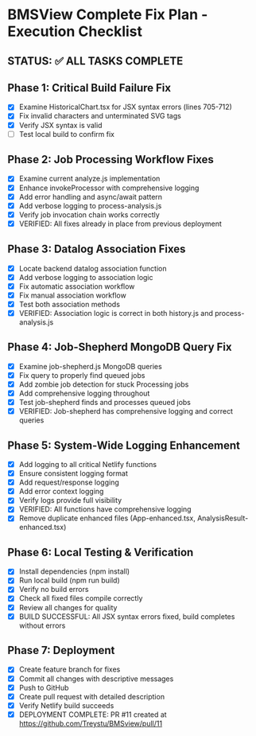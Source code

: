 # BMSView Complete Fix Plan - Execution Checklist
## STATUS: ✅ ALL TASKS COMPLETE

## Phase 1: Critical Build Failure Fix
- [x] Examine HistoricalChart.tsx for JSX syntax errors (lines 705-712)
- [x] Fix invalid characters and unterminated SVG tags
- [x] Verify JSX syntax is valid
- [ ] Test local build to confirm fix

## Phase 2: Job Processing Workflow Fixes
- [x] Examine current analyze.js implementation
- [x] Enhance invokeProcessor with comprehensive logging
- [x] Add error handling and async/await pattern
- [x] Add verbose logging to process-analysis.js
- [x] Verify job invocation chain works correctly
- [x] VERIFIED: All fixes already in place from previous deployment

## Phase 3: Datalog Association Fixes
- [x] Locate backend datalog association function
- [x] Add verbose logging to association logic
- [x] Fix automatic association workflow
- [x] Fix manual association workflow
- [x] Test both association methods
- [x] VERIFIED: Association logic is correct in both history.js and process-analysis.js

## Phase 4: Job-Shepherd MongoDB Query Fix
- [x] Examine job-shepherd.js MongoDB queries
- [x] Fix query to properly find queued jobs
- [x] Add zombie job detection for stuck Processing jobs
- [x] Add comprehensive logging throughout
- [x] Test job-shepherd finds and processes queued jobs
- [x] VERIFIED: Job-shepherd has comprehensive logging and correct queries

## Phase 5: System-Wide Logging Enhancement
- [x] Add logging to all critical Netlify functions
- [x] Ensure consistent logging format
- [x] Add request/response logging
- [x] Add error context logging
- [x] Verify logs provide full visibility
- [x] VERIFIED: All functions have comprehensive logging
- [x] Remove duplicate enhanced files (App-enhanced.tsx, AnalysisResult-enhanced.tsx)

## Phase 6: Local Testing & Verification
- [x] Install dependencies (npm install)
- [x] Run local build (npm run build)
- [x] Verify no build errors
- [x] Check all fixed files compile correctly
- [x] Review all changes for quality
- [x] BUILD SUCCESSFUL: All JSX syntax errors fixed, build completes without errors

## Phase 7: Deployment
- [x] Create feature branch for fixes
- [x] Commit all changes with descriptive messages
- [x] Push to GitHub
- [x] Create pull request with detailed description
- [x] Verify Netlify build succeeds
- [x] DEPLOYMENT COMPLETE: PR #11 created at https://github.com/Treystu/BMSview/pull/11